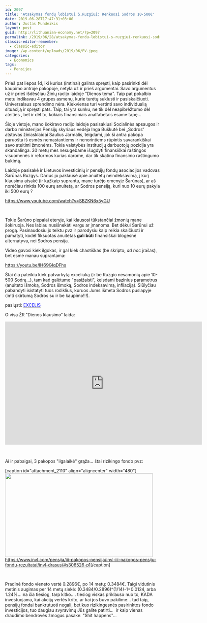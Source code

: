 ```yaml
---
id: 2097
title: 'Atsakymas fondų lobistui Š.Ruzgiui: Renkuosi Sodros 10-500€'
date: 2019-06-28T17:47:31+03:00
author: Justas Mundeikis
layout: post
guid: http://lithuanian-economy.net/?p=2097
permalink: /2019/06/28/atsakymas-fondu-lobistui-s-ruzgiui-renkuosi-sodros-10-500e/
classic-editor-remember:
  - classic-editor
image: /wp-content/uploads/2019/06/PV.jpeg
categories:
  - Economics
tags:
  - Pensijos
---
```

Prieš pat liepos 1d, iki kurios (imtinai) galima spręsti, kaip pasirinkti dėl kaupimo antroje pakopoje, netyla už ir prieš argumentai. Savo argumentus už ir prieš išdėsčiau Žinių radijo laidoje "Dienos tema". Taip pat pokalbio metu indikavau 4 grupes asmenų, kurie turėtų suklusti ir pasiskaičiuoti. Universalaus sprendimo nėra. Kiekvienas turi vertinti savo individualią situaciją ir spręsti pats. Taip, tai yra sunku, ne tik dėl neapibrėžtumo dėl ateities , bet ir dėl to, kokiais finansiniais analfabetais esame tapę...<!--more-->

Šioje vietoje, mano šokiravo radijo laidoje pasisakiusi Socialinės apsaugos ir darbo ministerijos Pensijų skyriaus vedėja Inga Buškutė bei „Sodros“ atstovas žiniasklaidai Saulius Jarmalis, teigdami, jok ši antra pakopa paruošta iš esmės nemastantiems ir nenorintiems rūpintis savarankiškai savo ateitimi žmonėms. Tokia valstybės institucijų darbuotojų pozicija yra skandalinga. 30 metų mes nesugebame išugdyti finansiškai raštingos visuomenės ir reformos kurias darome, dar tik skatina finansinio raštingumo bukimą.

Laidoje pasisakė ir Lietuvos investicinių ir pensijų fondų asociacijos vadovas Šarūnas Ruzgys. Darius jo paklausė apie anuitetų neindeksavimą, į kurį klausimu atsakė (ir kažkaip suprantu, mane turėjo omenyje Šarūnas), ar aš norėčiau rinktis 100 eurų anuitetą, ar Sodros pensiją, kuri nuo 10 eurų pakyla iki 500 eurų ?

https://www.youtube.com/watch?v=SBZKN6x5yGU

&nbsp;

Tokie Šarūno plepalai eteryje, kai klausosi tūkstančiai žmonių mane šokiruoja. Nes labiau nusišnekėti vargu ar įmanoma. Bet dėkui Šarūnui už progą. Pasinaudosiu jo teiktu pvz ir parodysiu kaip reikia skaičiuoti ir pamatyti, kodėl fiksuotas anuitetas <strong>gali būti</strong> finansiškai blogesnė alternatyva, nei Sodros pensija.

Video gavosi kiek ilgokas, ir gal kiek chaotiškas (be skripto, <em>ad hoc</em> įrašas), bet esmė manau suprantama:

https://youtu.be/lH69GIqDFhs

Štai čia pateikiu kiek patvarkytą exceliuką (ir be Ruzgio nesamonių apie 10-500 Sodrą...), tam kad galėtume "pasižaisti", keisdami bazinius parametrus (anuiteto išmoką, Sodros išmoką, Sodros indeksavimą, infliaciją). Siūlyčiau pabandyti isistatyti tuos rodiklius, kuruos Jums išmeta Sodros puslapyje (imti skirtumą Sodros su ir be kaupimo!!!).

pasiųsti: <a href="http://lithuanian-economy.net/wp-content/uploads/2019/06/present_value_skaičiavimas.xlsx" target="_blank" rel="noopener noreferrer"><span style="color: #0000ff;">EXCELIS</span></a>

O visa ŽR "Dienos klausimo" laida:

<iframe src="https://www.ziniuradijas.lt/embed/112669" width="640" height="400" frameborder="0" scrolling="no" allowfullscreen="allowfullscreen"></iframe>

&nbsp;

Ai ir pabaigai, 3 pakopos "ilgalaikė" grąža... štai rizikingo fondo pvz:

[caption id="attachment_2110" align="aligncenter" width="480"]<a href="http://lithuanian-economy.net/wp-content/uploads/2019/06/Screenshot-from-2019-06-28-18-29-21.jpg"><img class="size-large wp-image-2110" src="http://lithuanian-economy.net/wp-content/uploads/2019/06/Screenshot-from-2019-06-28-18-29-21-1024x580.jpg" alt="" width="480" height="272" /></a> <a href="https://www.invl.com/pensija/iii-pakopos-pensija/invl-iii-pakopos-pensiju-fondu-rezultatai/invl-drasus/#s306526-p1" target="_blank" rel="noopener noreferrer"><span style="color: #0000ff;">https://www.invl.com/pensija/iii-pakopos-pensija/invl-iii-pakopos-pensiju-fondu-rezultatai/invl-drasus/#s306526-p1</span></a>[/caption]

&nbsp;

Pradinė fondo vieneto vertė 0.2896€, po 14 metų: 0.3484€. Taigi vidutinis metinis augimas per 14 metų siekė:
(0.3484/0.2896)^(1/14)-1=0.0124, arba 1.24%... na čia tiesiog, tarp kitko.... tiesiog viskas priklauso nuo to, KADA investuojama, kai akcijų vertės krito, ar kai jos buvo pakilime... tad taip, pensijų fondai bankrutuoti negali, bet kuo rizikingesnės pasirinktos fondo investicijos, tuo daugiau svyravimų Jūs galite patirti...  ir kaip vienas draudimo bendrovės žmogus pasake: "Shit happens"...